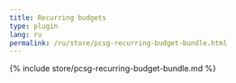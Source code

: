 ```yaml
---
title: Recurring budgets
type: plugin
lang: ru
permalink: /ru/store/pcsg-recurring-budget-bundle.html
---
```


{% include store/pcsg-recurring-budget-bundle.md %}
